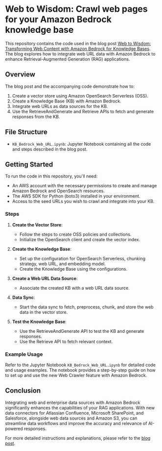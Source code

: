 # Web to Wisdom: Crawl web pages for your Amazon Bedrock knowledge base

This repository contains the code used in the blog post [Web to Wisdom: Transforming Web Content with Amazon Bedrock for Knowledge Bases](https://community.aws/content/2j7MGeRCVUMb00EXlqIi1jk3lUa/web-to-wisdom-transforming-web-content-with-amazon-bedrock-knowledge-bases). The blog explores how to integrate web URL data with Amazon Bedrock to enhance Retrieval-Augmented Generation (RAG) applications.

## Overview

The blog post and the accompanying code demonstrate how to:

1. Create a vector store using Amazon OpenSearch Serverless (OSS).
2. Create a Knowledge Base (KB) with Amazon Bedrock.
3. Integrate web URLs as data sources for the KB.
4. Use the RetrieveAndGenerate and Retrieve APIs to fetch and generate responses from the KB.

## File Structure

- `KB_Bedrock_Web_URL.ipynb`: Jupyter Notebook containing all the code and steps described in the blog post.

## Getting Started

To run the code in this repository, you'll need:

- An AWS account with the necessary permissions to create and manage Amazon Bedrock and OpenSearch resources.
- The AWS SDK for Python (boto3) installed in your environment.
- Access to the seed URLs you wish to crawl and integrate into your KB.

### Steps

1. **Create the Vector Store**:
    - Follow the steps to create OSS policies and collections.
    - Initialize the OpenSearch client and create the vector index.

2. **Create the Knowledge Base**:
    - Set up the configuration for OpenSearch Serverless, chunking strategy, web URL, and embedding model.
    - Create the Knowledge Base using the configurations.

3. **Create a Web URL Data Source**:
    - Associate the created KB with a web URL data source.

4. **Data Sync**:
    - Start the data sync to fetch, preprocess, chunk, and store the web data in the vector store.

5. **Test the Knowledge Base**:
    - Use the RetrieveAndGenerate API to test the KB and generate responses.
    - Use the Retrieve API to fetch relevant context.

### Example Usage

Refer to the Jupyter Notebook `KB_Bedrock_Web_URL.ipynb` for detailed code and usage examples. The notebook provides a step-by-step guide on how to set up and use the new Web Crawler feature with Amazon Bedrock.

## Conclusion

Integrating web and enterprise data sources with Amazon Bedrock significantly enhances the capabilities of your RAG applications. With new data connectors for Atlassian Confluence, Microsoft SharePoint, and Salesforce, alongside web data sources and Amazon S3, you can streamline data workflows and improve the accuracy and relevance of AI-powered responses.

For more detailed instructions and explanations, please refer to the [blog post](https://community.aws/content/2j7MGeRCVUMb00EXlqIi1jk3lUa/web-to-wisdom-transforming-web-content-with-amazon-bedrock-knowledge-bases).
